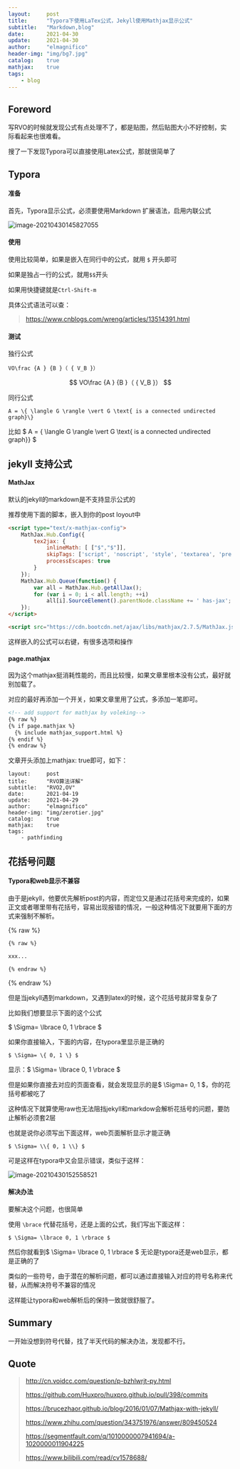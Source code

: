 ```yaml
---
layout:     post
title:      "Typora下使用LaTex公式，Jekyll使用Mathjax显示公式"
subtitle:   "Markdown,blog"
date:       2021-04-30
update:     2021-04-30
author:     "elmagnifico"
header-img: "img/bg7.jpg"
catalog:    true
mathjax:    true
tags:
    - blog
---
```


## Foreword

写RVO的时候就发现公式有点处理不了，都是贴图，然后贴图大小不好控制，实际看起来也很难看。

搜了一下发现Typora可以直接使用Latex公式，那就很简单了



## Typora

#### 准备

首先，Typora显示公式，必须要使用Markdown 扩展语法，启用内联公式

![image-20210430145827055](https://i.loli.net/2021/04/30/Z3B9G4TrKgyNPJQ.png)



#### 使用

使用比较简单，如果是嵌入在同行中的公式，就用 `$` 开头即可

如果是独占一行的公式，就用`$$`开头

如果用快捷键就是`Ctrl-Shift-m`



具体公式语法可以查：

> https://www.cnblogs.com/wreng/articles/13514391.html



#### 测试

独行公式

```
VO\frac {A } {B }（ { V_B }）
```

$$
VO\frac {A } {B }（ { V_B }）
$$

同行公式

```
A = \{ \langle G \rangle \vert G \text{ is a connected undirected graph}\}
```

比如   $ A = \{ \langle G \rangle \vert G \text{ is a connected undirected graph}\} $  



## jekyll 支持公式

#### MathJax

默认的jekyll的markdown是不支持显示公式的

推荐使用下面的脚本，嵌入到你的post loyout中

```html
<script type="text/x-mathjax-config">
    MathJax.Hub.Config({
        tex2jax: {
            inlineMath: [ ["$","$"]],
            skipTags: ['script', 'noscript', 'style', 'textarea', 'pre', 'code'],
            processEscapes: true
        }
    });
    MathJax.Hub.Queue(function() {
        var all = MathJax.Hub.getAllJax();
        for (var i = 0; i < all.length; ++i)
            all[i].SourceElement().parentNode.className += ' has-jax';
    });
</script>

<script src="https://cdn.bootcdn.net/ajax/libs/mathjax/2.7.5/MathJax.js?config=TeX-MML-AM_CHTML"></script>
```

这样嵌入的公式可以右键，有很多选项和操作



#### page.mathjax

因为这个mathjax挺消耗性能的，而且比较慢，如果文章里根本没有公式，最好就别加载了。

对应的最好再添加一个开关，如果文章里用了公式，多添加一笔即可。

```html
<!-- add support for mathjax by voleking-->
{% raw %}
{% if page.mathjax %}
  {% include mathjax_support.html %}
{% endif %}
{% endraw %}
```





文章开头添加上mathjax:    true即可，如下：

```
layout:     post
title:      "RVO算法详解"
subtitle:   "RVO2,OV"
date:       2021-04-19
update:     2021-04-29
author:     "elmagnifico"
header-img: "img/zerotier.jpg"
catalog:    true
mathjax:    true
tags:
    - pathfinding
```



## 花括号问题

#### Typora和web显示不兼容

由于是jekyll，他要优先解析post的内容，而定位又是通过花括号来完成的，如果正文或者哪里带有花括号，容易出现报错的情况，一般这种情况下就要用下面的方式来强制不解析。

{% raw %}

```html
{% raw %}

xxx...

{% endraw %}
```

{% endraw %}

但是当jekyll遇到markdown，又遇到latex的时候，这个花括号就非常复杂了



比如我们想要显示下面的这个公式

$ \Sigma= \lbrace 0, 1 \rbrace $

如果你直接输入，下面的内容，在typora里显示是正确的

```
$ \Sigma= \{ 0, 1 \} $
```

显示：$ \Sigma= \lbrace 0, 1 \rbrace $



但是如果你直接去对应的页面查看，就会发现显示的是$ \Sigma=  0, 1  $，你的花括号都被吃了

这种情况下就算使用raw也无法阻挡jekyll和markdow会解析花括号的问题，要防止解析必须套2层

也就是说你必须写出下面这样，web页面解析显示才能正确

```
$ \Sigma= \\{ 0, 1 \\} $
```

可是这样在typora中又会显示错误，类似于这样：

![image-20210430152558521](https://i.loli.net/2021/04/30/y2JbXqmCTODv31B.png)

#### 解决办法

要解决这个问题，也很简单

使用 `\brace` 代替花括号，还是上面的公式，我们写出下面这样：

```
$ \Sigma= \lbrace 0, 1 \rbrace $
```

然后你就看到$ \Sigma= \lbrace 0, 1 \rbrace $ 无论是typora还是web显示，都是正确的了



类似的一些符号，由于潜在的解析问题，都可以通过直接输入对应的符号名称来代替，从而解决符号不兼容的情况

这样能让typora和web解析后的保持一致就很舒服了。



## Summary

一开始没想到符号代替，找了半天代码的解决办法，发现都不行。



## Quote

> http://cn.voidcc.com/question/p-bzhlwrjt-py.html
>
> https://github.com/Huxpro/huxpro.github.io/pull/398/commits
>
> https://brucezhaor.github.io/blog/2016/01/07/Mathjax-with-jekyll/
>
> https://www.zhihu.com/question/343751976/answer/809450524
>
> https://segmentfault.com/q/1010000007941694/a-1020000011904225
>
> https://www.bilibili.com/read/cv1578688/

